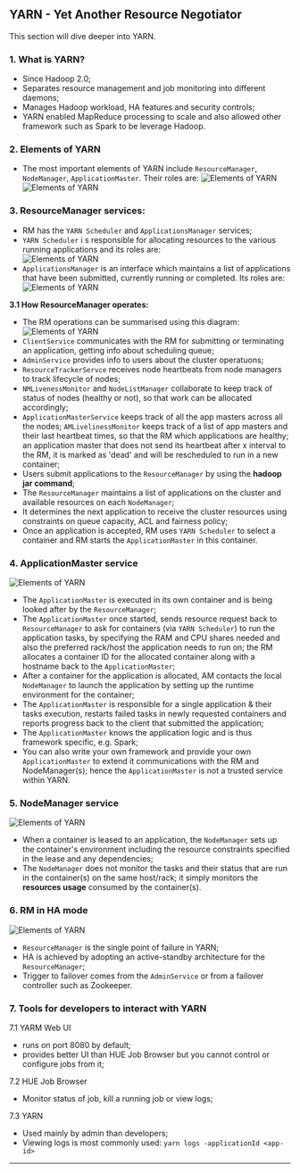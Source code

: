 ## YARN - Yet Another Resource Negotiator ##

This section will dive deeper into YARN.

### 1. What is YARN?
- Since Hadoop 2.0;
- Separates resource management and job monitoring into different daemons;
- Manages Hadoop workload, HA features and security controls;
- YARN enabled MapReduce processing to scale and also allowed other framework such as Spark to be leverage Hadoop.


### 2. Elements of YARN
- The most important elements of YARN include `ResourceManager`, `NodeManager`, `ApplicationMaster`. Their roles are:
![Elements of YARN](./img/yarn/2-1_elements_of_yarn.png)  
![Elements of YARN](./img/yarn/2-2_elements_of_yarn.png)


### 3. ResourceManager services:
- RM has the `YARN Scheduler` and `ApplicationsManager` services;
- `YARN Scheduler` i s responsible for allocating resources to the various running applications and its roles are:  
![Elements of YARN](./img/yarn/3-1_rm_scheduler.png)
- `ApplicationsManager` is an interface which maintains a list of applications that have been submitted, currently running or completed. Its roles are:  
![Elements of YARN](./img/yarn/3-2_apps_manager.png)

**3.1 How ResourceManager operates:**
- The RM operations can be summarised using this diagram:  
![Elements of YARN](./img/yarn/3-3_resource_manager_operations.png)
- `ClientService` communicates with the RM for submitting or terminating an application, getting info about scheduling queue;
- `AdminService` provides info to users about the cluster operatuons;
- `ResourceTrackerServce` receives node heartbeats from node managers to track lifecycle of nodes;
- `NMLivenessMonitor` and `NodeListManager` collaborate to keep track of status of nodes (healthy or not), so that work can be allocated accordingly;
- `ApplicationMasterService` keeps track of all the app masters across all the nodes;
`AMLivelinessMonitor` keeps track of a list of app masters and their last heartbeat times, so that the RM which applications are healthy; an application master that does not send its heartbeat after x interval to the RM, it is marked as 'dead' and will be rescheduled to run in a new container;
- Users submit applications to the `ResourceManager` by using the **hadoop jar command**;
- The `ResourceManager` maintains a list of applications on the cluster and available resources on each `NodeManager`;
- It determines the next application to receive the cluster resources using constraints on queue capacity, ACL and fairness policy;
- Once an application is accepted, RM uses `YARN Scheduler` to select a container and RM starts the `ApplicationMaster` in this container.

### 4. ApplicationMaster service  
![Elements of YARN](./img/yarn/3-5_app_master.png)  
- The `ApplicationMaster` is executed in its own container and is being looked after by the `ResourceManager`;
- The `ApplicationMaster` once started, sends resource request back to `ResourceManager` to ask for containers (via `YARN Scheduler`) to run the application tasks, by specifying the RAM and CPU shares needed and also the preferred rack/host the application needs to run on; the RM allocates a container ID for the allocated container along with a hostname back to the `ApplicationMaster`;
- After a container for the application is allocated, AM contacts the local `NodeManager` to launch the application by setting up the runtime environment for the container;
- The `ApplicationMaster` is responsible for a single application & their tasks execution, restarts failed tasks in newly requested containers and reports progress back to the client that submitted the application;
- The `ApplicationMaster` knows the application logic and is thus framework specific, e.g. Spark;
- You can also write your own framework and provide your own `ApplicationMaster` to extend it communications with the RM and NodeManager(s); hence the `ApplicationMaster` is not a trusted service within YARN.

### 5. NodeManager service  
![Elements of YARN](./img/yarn/3-6_node_manager.png)  
- When a container is leased to an application, the `NodeManager` sets up the container's environment including the resource constraints specified in the lease and any dependencies;
- The `NodeManager` does not monitor the tasks and their status that are run in the container(s) on the same host/rack; it simply monitors the **resources usage** consumed by the container(s).

### 6. RM in HA mode  
![Elements of YARN](./img/yarn/3-4_resource_manager_ha.png)
- `ResourceManager` is the single point of failure in YARN;
- HA is achieved by adopting an active-standby architecture for the `ResourceManager`;
- Trigger to failover comes from the `AdminService` or  from a failover controller such as Zookeeper.

### 7. Tools for developers to interact with YARN
7.1 YARM Web UI
- runs on port 8080 by default;
- provides better UI than HUE Job Browser but you cannot control or configure jobs from it;

7.2 HUE Job Browser
- Monitor status of job, kill a running job or view logs;  

7.3 YARN 
- Used mainly by admin than developers;
- Viewing logs is most commonly used: `yarn logs -applicationId <app-id>`
---